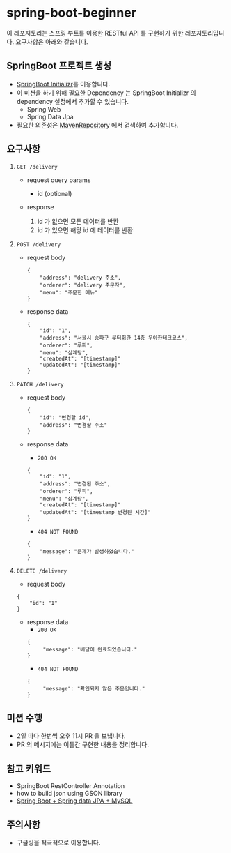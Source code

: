 # spring-boot-beginner

이 레포지토리는 스프링 부트를 이용한 RESTful API 를 구현하기 위한 레포지토리입니다.
요구사항은 아래와 같습니다.

## SpringBoot 프로젝트 생성
* [SpringBoot Initializr](https://start.spring.io/)를 이용합니다.
* 이 미션을 하기 위해 필요한 Dependency 는 SpringBoot Initializr 의 dependency 설정에서 추가할 수 있습니다.
  * Spring Web
  * Spring Data Jpa
* 필요한 의존성은 [MavenRepository](https://mvnrepository.com) 에서 검색하여 추가합니다.

## 요구사항

1. ``GET /delivery``

    * request query params
        * id (optional)
    
    * response
        1. id 가 없으면 모든 데이터를 반환
        2. id 가 있으면 해당 id 에 데이터를 반환

2. ``POST /delivery``

    * request body
        ```
        {
            "address": "delivery 주소",
            "orderer": "delivery 주문자",
            "menu": "주문한 메뉴"
        }
        ```
    
    * response data
        ```
        {
            "id": "1",
            "address": "서울시 송파구 루터회관 14층 우아한테크코스",
            "orderer": "루피",
            "menu": "삼계탕",
            "createdAt": "[timestamp]"
            "updatedAt": "[timestamp]"
        }
        ```

3. ``PATCH /delivery``

    * request body
        ```
        {
            "id": "변경할 id",
            "address": "변경할 주소"
        }
        ```
      
    * response data
        * ``200 OK``
        ```
        {
            "id": "1",
            "address": "변경된 주소",
            "orderer": "루피",
            "menu": "삼계탕",
            "createdAt": "[timestamp]"
            "updatedAt": "[timestamp_변경된_시간]"
        }
        ```
        * ``404 NOT FOUND``
        ```
        {
            "message": "문제가 발생하였습니다."
        }
        ```

4. ``DELETE /delivery``
    * request body
    ```
    {
        "id": "1"
    }
    ```
   
   * response data
       * ``200 OK``
       ```
       {
            "message": "배달이 완료되었습니다."
       }
       ```
       * ``404 NOT FOUND``
       ```
       {
            "message": "확인되지 않은 주문입니다."
       }
       ```

## 미션 수행

* 2일 마다 한번씩 오후 11시 PR 을 보냅니다.
* PR 의 메시지에는 이틀간 구현한 내용을 정리합니다.

## 참고 키워드

* SpringBoot RestController Annotation
* how to build json using GSON library
* [Spring Boot + Spring data JPA + MySQL](https://www.mkyong.com/spring-boot/spring-boot-spring-data-jpa-mysql-example/)

## 주의사항

* 구글링을 적극적으로 이용합니다.



